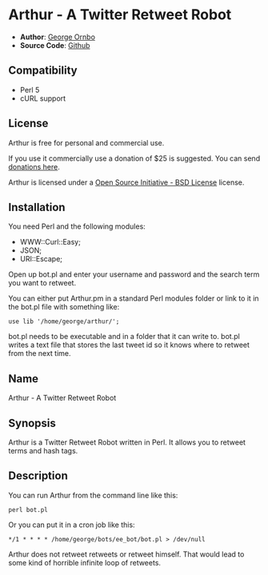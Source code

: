 # Arthur - A Twitter Retweet Robot

* **Author**: [George Ornbo][]
* **Source Code**: [Github][]

## Compatibility

* Perl 5
* cURL support

## License

Arthur is free for personal and commercial use. 

If you use it commercially use a donation of $25 is suggested. You can send [donations here](http://pledgie.com/campaigns/5855). 

Arthur is licensed under a [Open Source Initiative - BSD License][] license.

## Installation

You need Perl and the following modules:

* WWW::Curl::Easy;
* JSON;
* URI::Escape;

Open up bot.pl and enter your username and password and the search term you want to retweet.

You can either put Arthur.pm in a standard Perl modules folder or link to it in the bot.pl file with something like:

	use lib '/home/george/arthur/';
	
bot.pl needs to be executable and in a folder that it can write to. bot.pl writes a text file that stores the last tweet id so it knows where to retweet from the next time. 

## Name

Arthur - A Twitter Retweet Robot

## Synopsis

Arthur is a Twitter Retweet Robot written in Perl. It allows you to retweet terms and hash tags.

## Description


You can run Arthur from the command line like this:

	perl bot.pl

Or you can put it in a cron job like this:

	*/1 * * * * /home/george/bots/ee_bot/bot.pl > /dev/null
 
Arthur does not retweet retweets or retweet himself. That would lead to some kind of horrible infinite loop of retweets. 

[George Ornbo]: http://shapeshed.com/
[Github]: http://github.com/shapeshed/arthur/
[ExpressionEngine]:http://www.expressionengine.com/index.php?affiliate=shapeshed
[Open Source Initiative - BSD License]: http://opensource.org/licenses/bsd-license.php